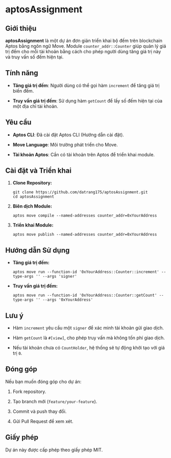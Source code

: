 
# aptosAssignment

## Giới thiệu

**aptosAssignment** là một dự án đơn giản triển khai bộ đếm trên blockchain Aptos bằng ngôn ngữ Move. Module `counter_addr::Counter` giúp quản lý giá trị đếm cho mỗi tài khoản bằng cách cho phép người dùng tăng giá trị này và truy vấn số đếm hiện tại.

## Tính năng

-   **Tăng giá trị đếm**: Người dùng có thể gọi hàm `increment` để tăng giá trị biến đếm.
    
-   **Truy vấn giá trị đếm**: Sử dụng hàm `getCount` để lấy số đếm hiện tại của một địa chỉ tài khoản.
    

## Yêu cầu

-   **Aptos CLI**: Đã cài đặt Aptos CLI (Hướng dẫn cài đặt).
    
-   **Move Language**: Môi trường phát triển cho Move.
    
-   **Tài khoản Aptos**: Cần có tài khoản trên Aptos để triển khai module.
    

## Cài đặt và Triển khai

1.  **Clone Repository:**
    
    ```
    git clone https://github.com/datrang175/aptosAssignment.git
    cd aptosAssignment
    ```
    
2.  **Biên dịch Module:**
    
    ```
    aptos move compile --named-addresses counter_addr=0xYourAddress
    ```
    
3.  **Triển khai Module:**
    
    ```
    aptos move publish --named-addresses counter_addr=0xYourAddress
    ```
    

## Hướng dẫn Sử dụng

-   **Tăng giá trị đếm:**
    
    ```
    aptos move run --function-id '0xYourAddress::Counter::increment' --type-args '' --args 'signer'
    ```
    
-   **Truy vấn giá trị đếm:**
    
    ```
    aptos move run --function-id '0xYourAddress::Counter::getCount' --type-args '' --args '0xYourAddress'
    ```

## Lưu ý

-   Hàm `increment` yêu cầu một `signer` để xác minh tài khoản gửi giao dịch.
    
-   Hàm `getCount` là `#[view]`, cho phép truy vấn mà không tốn phí giao dịch.
    
-   Nếu tài khoản chưa có `CountHolder`, hệ thống sẽ tự động khởi tạo với giá trị `0`.
    

## Đóng góp

Nếu bạn muốn đóng góp cho dự án:

1.  Fork repository.
    
2.  Tạo branch mới (`feature/your-feature`).
    
3.  Commit và push thay đổi.
    
4.  Gửi Pull Request để xem xét.
    

## Giấy phép

Dự án này được cấp phép theo giấy phép MIT.
